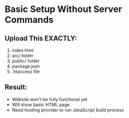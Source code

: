 # Basic Setup Without Server Commands

## Upload This EXACTLY:
1. index.html
2. src/ folder
3. public/ folder  
4. package.json
5. .htaccess file

## Result:
- Website won't be fully functional yet
- Will show basic HTML page
- Need hosting provider to run JavaScript build process
